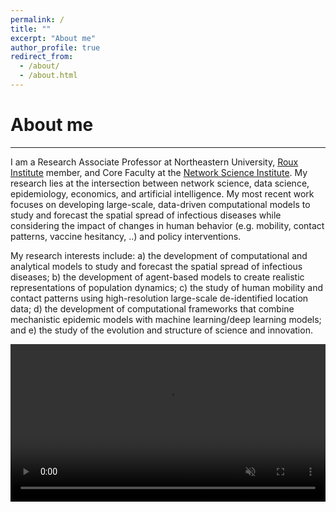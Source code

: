```yaml
---
permalink: /
title: ""
excerpt: "About me"
author_profile: true
redirect_from: 
  - /about/
  - /about.html
---
```


# About me
---

I am a Research Associate Professor at Northeastern University, [Roux Institute](https://roux.northeastern.edu/) member, and Core Faculty at the [Network Science Institute](https://www.networkscienceinstitute.org/). My research lies at the intersection between network science, data science, epidemiology, economics, and artificial intelligence. My most recent work focuses on developing large-scale, data-driven computational models to study and forecast the spatial spread of infectious diseases while considering the impact of changes in human behavior (e.g. mobility, contact patterns, vaccine hesitancy, ..) and policy interventions. 

My research interests include: a) the development of computational and analytical models to study and forecast the spatial spread of infectious diseases; b) the development of agent-based models to create realistic representations of population dynamics; c) the study of human mobility and contact patterns using high-resolution large-scale de-identified location data; d) the development of computational frameworks that combine mechanistic epidemic models with machine learning/deep learning models; and e) the study of the evolution and structure of science and innovation.

<center>
<video width='100%' autoplay muted loop>
  <source src="/images/sir_new.webm" type="video/webm">
  <source src="/images/sir_new.m4v" type="video/mp4">

  Your browser does not support the video tag.
</video>
</center>

<br>
<br>
<br>


